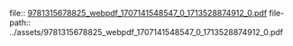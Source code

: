 file:: [9781315678825_webpdf_1707141548547_0_1713528874912_0.pdf](../assets/9781315678825_webpdf_1707141548547_0_1713528874912_0.pdf)
file-path:: ../assets/9781315678825_webpdf_1707141548547_0_1713528874912_0.pdf
